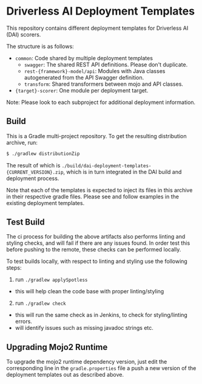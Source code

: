 # Driverless AI Deployment Templates

This repository contains different deployment templates for Driverless AI (DAI) scorers.

The structure is as follows:
* `common`: Code shared by multiple deployment templates
  * `swagger`: The shared REST API definitions. Please don't duplicate.
  * `rest-{framework}-model/api`: Modules with Java classes autogenerated from the API Swagger definition.
  * `transform`: Shared transformers between mojo and API classes.
* `{target}-scorer`: One module per deployment target.

Note: Please look to each subproject for additional deployment information.

## Build

This is a Gradle multi-project repository.
To get the resulting distribution archive, run:

```bash
$ ./gradlew distributionZip
```

The result of which is `./build/dai-deployment-templates-{CURRENT_VERSION}.zip`, which is in turn integrated in
the DAI build and deployment process.

Note that each of the templates is expected to inject its files in this archive in their respective gradle files.
Please see and follow examples in the existing deployment templates.


## Test Build

The ci process for building the above artifacts also performs linting and styling checks, and will fail if there
are any issues found. In order test this before pushing to the remote, these checks can be performed locally.

To test builds locally, with respect to linting and styling use the following steps: 
1. run `./gradlew applySpotless`
  - this will help clean the code base with proper linting/styling
2. run `./gradlew check`
  - this will run the same check as in Jenkins, to check for styling/linting errors.
  - will identify issues such as missing javadoc strings etc. 


## Upgrading Mojo2 Runtime

To upgrade the mojo2 runtime dependency version, just edit the corresponding line in the
`gradle.properties` file a push a new version of the deployment templates out as described
above.
